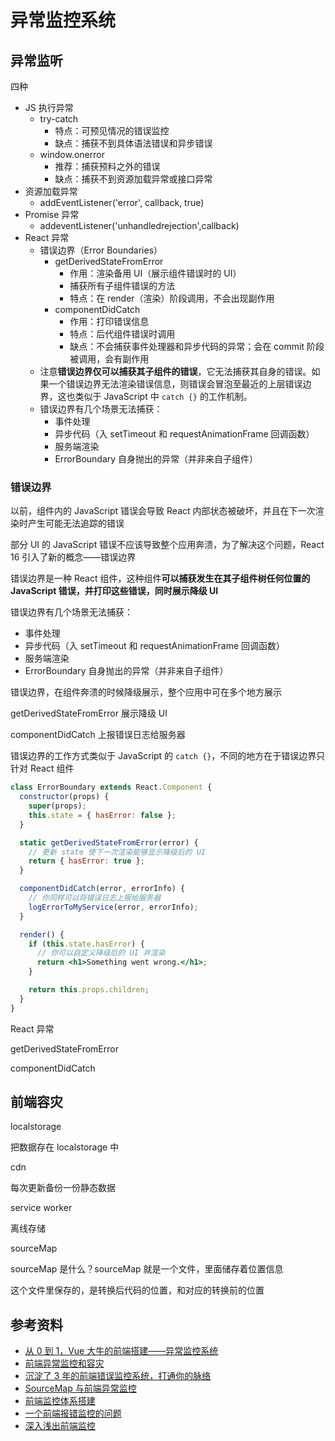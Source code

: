 # 异常监控系统

## 异常监听

四种

- JS 执行异常
  - try-catch
    - 特点：可预见情况的错误监控
    - 缺点：捕获不到具体语法错误和异步错误
  - window.onerror
    - 推荐：捕获预料之外的错误
    - 缺点：捕获不到资源加载异常或接口异常
- 资源加载异常
  - addEventListener('error', callback, true)
- Promise 异常
  - addeventListener('unhandledrejection',callback)
- React 异常
  - 错误边界（Error Boundaries）
    - getDerivedStateFromError
      - 作用：渲染备用 UI（展示组件错误时的 UI）
      - 捕获所有子组件错误的方法
      - 特点：在 render（渲染）阶段调用，不会出现副作用
    - componentDidCatch
      - 作用：打印错误信息
      - 特点：后代组件错误时调用
      - 缺点：不会捕获事件处理器和异步代码的异常；会在 commit 阶段被调用，会有副作用
  - 注意**错误边界仅可以捕获其子组件的错误**，它无法捕获其自身的错误。如果一个错误边界无法渲染错误信息，则错误会冒泡至最近的上层错误边界，这也类似于 JavaScript 中 `catch {}` 的工作机制。
  - 错误边界有几个场景无法捕获：
    - 事件处理
    - 异步代码（入 setTimeout 和 requestAnimationFrame 回调函数）
    - 服务端渲染
    - ErrorBoundary 自身抛出的异常（并非来自子组件）

### 错误边界

以前，组件内的 JavaScript 错误会导致 React 内部状态被破坏，并且在下一次渲染时产生可能无法追踪的错误

部分 UI 的 JavaScript 错误不应该导致整个应用奔溃，为了解决这个问题，React 16 引入了新的概念——错误边界

错误边界是一种 React 组件，这种组件**可以捕获发生在其子组件树任何位置的 JavaScript 错误，并打印这些错误，同时展示降级 UI**

错误边界有几个场景无法捕获：

- 事件处理
- 异步代码（入 setTimeout 和 requestAnimationFrame 回调函数）
- 服务端渲染
- ErrorBoundary 自身抛出的异常（并非来自子组件）

错误边界，在组件奔溃的时候降级展示，整个应用中可在多个地方展示

getDerivedStateFromError 展示降级 UI

componentDidCatch 上报错误日志给服务器

错误边界的工作方式类似于 JavaScript 的 `catch {}`，不同的地方在于错误边界只针对 React 组件

```jsx
class ErrorBoundary extends React.Component {
  constructor(props) {
    super(props);
    this.state = { hasError: false };
  }

  static getDerivedStateFromError(error) {
    // 更新 state 使下一次渲染能够显示降级后的 UI
    return { hasError: true };
  }

  componentDidCatch(error, errorInfo) {
    // 你同样可以将错误日志上报给服务器
    logErrorToMyService(error, errorInfo);
  }

  render() {
    if (this.state.hasError) {
      // 你可以自定义降级后的 UI 并渲染
      return <h1>Something went wrong.</h1>;
    }

    return this.props.children;
  }
}
```

React 异常

getDerivedStateFromError

componentDidCatch

## 前端容灾

localstorage

把数据存在 localstorage 中

cdn

每次更新备份一份静态数据

service worker

离线存储

sourceMap

sourceMap 是什么？sourceMap 就是一个文件，里面储存着位置信息

这个文件里保存的，是转换后代码的位置，和对应的转换前的位置

## 参考资料

- [从 0 到 1，Vue 大牛的前端搭建——异常监控系统](https://mp.weixin.qq.com/s?__biz=MzUzMjA3MTI2NQ==&mid=2247485042&idx=1&sn=f957ad6e31a4f6ffddaba91e1036da38&scene=21)
- [前端异常监控和容灾](https://mp.weixin.qq.com/s/d-P8s51U6IfJ-VrRkGygLA)
- [沉淀了 3 年的前端错误监控系统，打通你的脉络](https://mp.weixin.qq.com/s/PQL6_FXzAM3eeQF2a9OsAg)
- [SourceMap 与前端异常监控](https://mp.weixin.qq.com/s?__biz=MzkxNDIzNTg4MA==&mid=2247484211&idx=1&sn=1fe17b3d2f8d74267bb20c61fcf8204d&scene=21#wechat_redirect)
- [前端监控体系搭建](https://juejin.cn/post/7078512301665419295)
- [一个前端报错监控的问题](https://www.v2ex.com/t/800277)
- [深入浅出前端监控](https://mp.weixin.qq.com/s/lwsfTGMasiITT3khmrsfqA)
